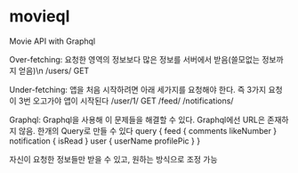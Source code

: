 # movieql

Movie API with Graphql

Over-fetching: 요청한 영역의 정보보다 많은 정보를 서버에서 받음(쓸모없는 정보까지 얻음)\n
/users/ GET

Under-fetching: 앱을 처음 시작하려면 아래 세가지를 요청해야 한다. 즉 3가지 요청이 3번 오고가야 앱이 시작된다
/user/1/ GET
/feed/
/notifications/

Graphql: Graphql을 사용해 이 문제들을 해결할 수 있다. Graphql에선 URL은 존재하지 않음. 한개의 Query로 만들 수 있다
query {
feed {
comments
likeNumber
}
notification {
isRead
}
user {
userName
profilePic
}
}

자신이 요청한 정보들만 받을 수 있고, 원하는 방식으로 조정 가능
